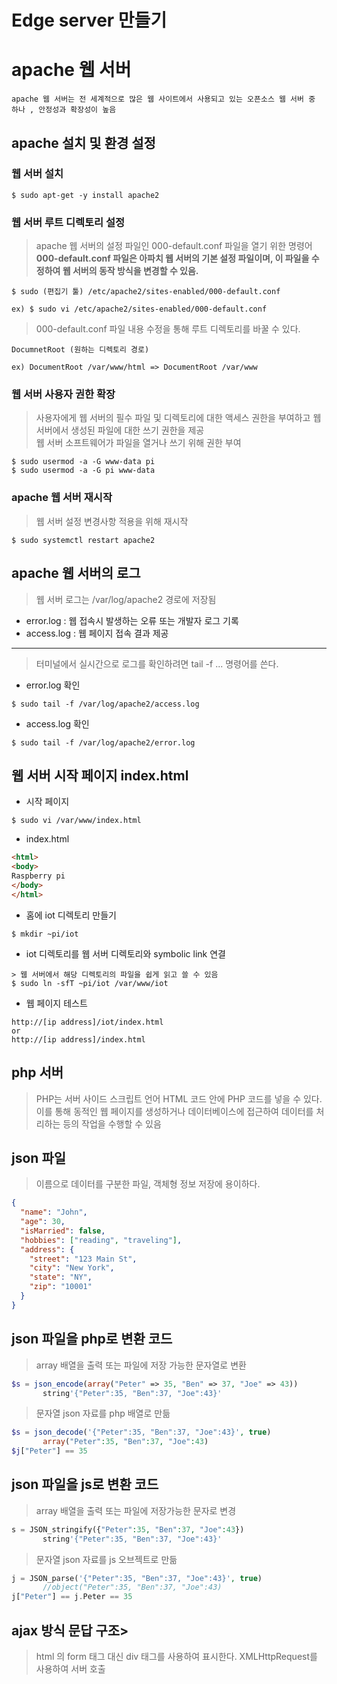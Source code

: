 Edge server 만들기
======

apache 웹 서버
======
```
apache 웹 서버는 전 세계적으로 많은 웹 사이트에서 사용되고 있는 오픈소스 웹 서버 중 하나 , 안정성과 확장성이 높음
```

apache 설치 및 환경 설정
----
### 웹 서버 설치
```
$ sudo apt-get -y install apache2
``` 
### 웹 서버 루트 디렉토리 설정
> apache 웹 서버의 설정 파일인 000-default.conf 파일을 열기 위한 명령어      
> **000-default.conf 파일은 아파치 웹 서버의 기본 설정 파일이며, 이 파일을 수정하여 웹 서버의 동작 방식을 변경할 수 있음.**
```
$ sudo (편집기 툴) /etc/apache2/sites-enabled/000-default.conf

ex) $ sudo vi /etc/apache2/sites-enabled/000-default.conf
``` 


> 000-default.conf 파일 내용 수정을 통해 루트 디렉토리를 바꿀 수 있다.
```
DocumnetRoot (원하는 디렉토리 경로)

ex) DocumentRoot /var/www/html => DocumentRoot /var/www 
```

### 웹 서버 사용자 권한 확장
> 사용자에게 웹 서버의 필수 파일 및 디렉토리에 대한 액세스 권한을 부여하고 웹 서버에서 생성된 파일에 대한 쓰기 권한을 제공        
> 웹 서버 소프트웨어가 파일을 열거나 쓰기 위해 권한 부여
```
$ sudo usermod -a -G www-data pi
$ sudo usermod -a -G pi www-data 
```

### apache 웹 서버 재시작
> 웹 서버 설정 변경사항 적용을 위해 재시작
```
$ sudo systemctl restart apache2
```

## apache 웹 서버의 로그
> 웹 서버 로그는 /var/log/apache2 경로에 저장됨      
* error.log  : 웹 접속시 발생하는 오류 또는 개발자 로그 기록     
* access.log : 웹 페이지 접속 결과 제공
       
--------
> 터미널에서 실시간으로 로그를 확인하려면 tail -f ... 명령어를 쓴다.
* error.log 확인
```
$ sudo tail -f /var/log/apache2/access.log
```
* access.log 확인
```
$ sudo tail -f /var/log/apache2/error.log
```

## 웹 서버 시작 페이지 index.html
* 시작 페이지 
```
$ sudo vi /var/www/index.html
```
* index.html
```html
<html>
<body>
Raspberry pi
</body>
</html>
```
* 홈에 iot 디렉토리 만들기
```
$ mkdir ~pi/iot
```
* iot 디렉토리를 웹 서버 디렉토리와 symbolic link 연결

```
> 웹 서버에서 해당 디렉토리의 파일을 쉽게 읽고 쓸 수 있음
$ sudo ln -sfT ~pi/iot /var/www/iot
```

* 웹 페이지 테스트
```
http://[ip address]/iot/index.html
or
http://[ip address]/index.html
```
## php 서버
>PHP는 서버 사이드 스크립트 언어 
>HTML 코드 안에 PHP 코드를 넣을 수 있다. 이를 통해 동적인 웹 페이지를 생성하거나 데이터베이스에 접근하여 데이터를 처리하는 등의 작업을 수행할 수 있음

## json 파일
> 이름으로 데이터를 구분한 파일, 객체형 정보 저장에 용이하다.     
```json
{
  "name": "John",
  "age": 30,
  "isMarried": false,
  "hobbies": ["reading", "traveling"],
  "address": {
    "street": "123 Main St",
    "city": "New York",
    "state": "NY",
    "zip": "10001"
  }
}
```
## json 파일을 php로 변환 코드
> array 배열을 출력 또는 파일에 저장 가능한 문자열로 변환
```php
$s = json_encode(array("Peter" => 35, "Ben" => 37, "Joe" => 43))
       string'{"Peter":35, "Ben":37, "Joe":43}'
```  
> 문자열 json 자료를 php 배열로 만듦
```php
$s = json_decode('{"Peter":35, "Ben":37, "Joe":43}', true)
       array("Peter":35, "Ben":37, "Joe":43)
$j["Peter"] == 35
```
## json 파일을 js로 변환 코드
> array 배열을 출력 또는 파일에 저장가능한 문자로 변경
```php
s = JSON_stringify({"Peter":35, "Ben":37, "Joe":43})
       string'{"Peter":35, "Ben":37, "Joe":43}'
```
> 문자열 json 자료를 js 오브젝트로 만듦
```php
j = JSON_parse('{"Peter":35, "Ben":37, "Joe":43}', true)
       //object("Peter":35, "Ben":37, "Joe":43)
j["Peter"] == j.Peter == 35
```
## ajax 방식 문답 구조> 
> html 의 form 태그 대신 div 태그를 사용하여 표시한다.
> XMLHttpRequest를 사용하여 서버 호출
